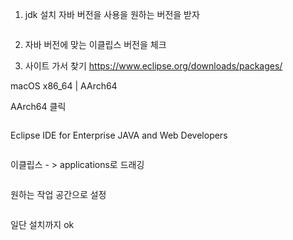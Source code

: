 <ol>
<li>jdk 설치
자바 버전을 사용을 원하는 버전을 받자
<img alt="" src="https://velog.velcdn.com/images/kkikki/post/f940f305-c898-4543-a6b6-d60a651d03fe/image.png" /></li>
</ol>
<p><img alt="" src="https://velog.velcdn.com/images/kkikki/post/8b62ceae-41c5-4268-be00-eccfa4f59fb6/image.png" /></p>
<ol start="2">
<li><p>자바 버전에 맞는 이클립스 버전을 체크
<img alt="" src="https://velog.velcdn.com/images/kkikki/post/adfbdbeb-5ce2-4eca-96a9-776ba36cd19c/image.png" /></p>
</li>
<li><p>사이트 가서 찾기
<a href="https://www.eclipse.org/downloads/packages/">https://www.eclipse.org/downloads/packages/</a>
<img alt="" src="https://velog.velcdn.com/images/kkikki/post/b558a66f-881a-4ae7-b18b-5627fa8f8bf7/image.png" /></p>
</li>
</ol>
<p>macOS x86_64 | AArch64</p>
<p>AArch64 클릭</p>
<p><img alt="" src="https://velog.velcdn.com/images/kkikki/post/ed54cf88-c8d1-4fe0-807d-5248150d321c/image.png" /></p>
<p>Eclipse IDE for Enterprise JAVA and Web Developers</p>
<p><img alt="" src="https://velog.velcdn.com/images/kkikki/post/5ba0f3d3-a4b7-4bc2-81a1-58700c79ddec/image.png" /></p>
<p>이클립스 - &gt; applications로 드래깅</p>
<p><img alt="" src="https://velog.velcdn.com/images/kkikki/post/71f65218-3606-4f1a-80f1-63cdb5b043c0/image.png" /></p>
<p>원하는 작업 공간으로 설정</p>
<p><img alt="" src="https://velog.velcdn.com/images/kkikki/post/ba344917-4244-441e-8d53-955f854c6f3e/image.png" /></p>
<p>일단 설치까지 ok</p>